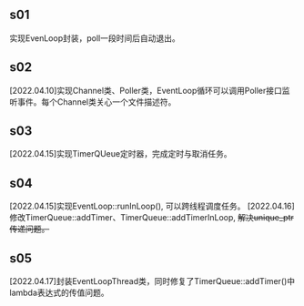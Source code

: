 ## s01
实现EvenLoop封装，poll一段时间后自动退出。

## s02
[2022.04.10]实现Channel类、Poller类，EventLoop循环可以调用Poller接口监听事件。每个Channel类关心一个文件描述符。

## s03
[2022.04.15]实现TimerQUeue定时器，完成定时与取消任务。

## s04
[2022.04.15]实现EventLoop::runInLoop(), 可以跨线程调度任务。
[2022.04.16]修改TimerQueue::addTimer、TimerQueue::addTimerInLoop, ~~解决unique_ptr传递问题。~~

## s05
[2022.04.17]封装EventLoopThread类，同时修复了TimerQueue::addTimer()中lambda表达式的传值问题。
